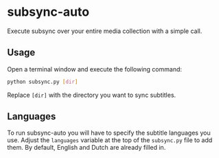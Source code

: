 # subsync-auto
Execute subsync over your entire media collection with a simple call.

## Usage
Open a terminal window and execute the following command:

```bash
python subsync.py [dir]
```

Replace ```[dir]``` with the directory you want to sync subtitles.

## Languages
To run subsync-auto you will have to specify the subtitle languages you use. Adjust the ```languages``` variable at the top of the ```subsync.py``` file to add them. By default, English and Dutch are already filled in.

